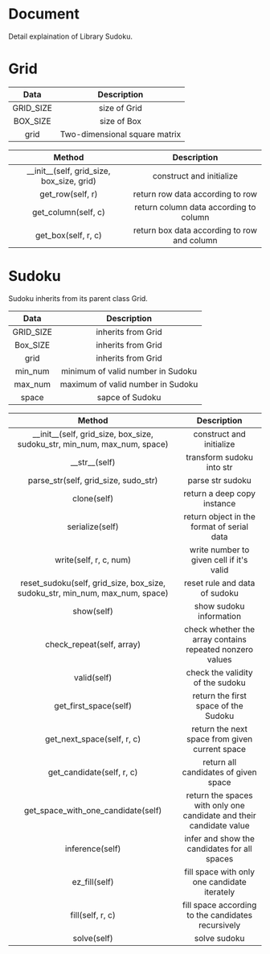 Document
========

Detail explaination of Library Sudoku.

Grid
========

| Data | Description |
| :----: | :----: |
| GRID_SIZE | size of Grid |
| BOX_SIZE | size of Box |
| grid | Two-dimensional square matrix |

| Method | Description |
| :----: | :----: |
| \_\_init\_\_(self, grid_size, box_size, grid) | construct and initialize |
| get_row(self, r) | return row data according to row |
| get_column(self, c) | return column data according to column |
| get_box(self, r, c) | return box data according to row and column |

Sudoku
========

Sudoku inherits from its parent class Grid.

| Data | Description |
| :----: | :----: |
| GRID_SIZE | inherits from Grid |
| Box_SIZE | inherits from Grid |
| grid | inherits from Grid |
| min_num | minimum of valid number in Sudoku |
| max_num | maximum of valid number in Sudoku |
| space | sapce of Sudoku |

| Method | Description |
| :----: | :----: |
| \_\_init\_\_(self, grid_size, box_size, sudoku_str, min_num, max_num, space) | construct and initialize |
| \_\_str\_\_(self) | transform sudoku into str |
| parse_str(self, grid_size, sudo_str) | parse str sudoku |
| clone(self) | return a deep copy instance |
| serialize(self) | return object in the format of serial data |
| write(self, r, c, num) | write number to given cell if it's valid |
| reset_sudoku(self, grid_size, box_size, sudoku_str, min_num, max_num, space) | reset rule and data of sudoku |
| show(self) | show sudoku information |
| check_repeat(self, array) | check whether the array contains repeated nonzero values |
| valid(self) | check the validity of the sudoku |
| get_first_space(self) | return the first space of the Sudoku |
| get_next_space(self, r, c) | return the next space from given current space |
| get_candidate(self, r, c) | return all candidates of given space |
| get_space_with_one_candidate(self) | return the spaces with only one candidate and their candidate value |
| inference(self) | infer and show the candidates for all spaces |
| ez_fill(self) | fill space with only one candidate iterately |
| fill(self, r, c) | fill space according to the candidates recursively |
| solve(self) | solve sudoku |

